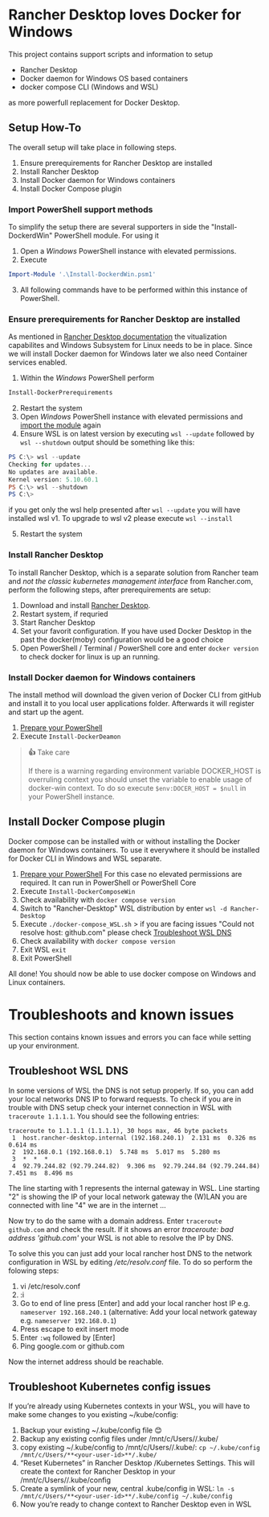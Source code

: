 # Rancher Desktop loves Docker for Windows

This project contains support scripts and information to setup

- Rancher Desktop
- Docker daemon for Windows OS based containers
- docker compose CLI (Windows and WSL)

as more powerfull replacement for Docker Desktop.

## Setup How-To

The overall setup will take place in following steps.

1. Ensure prerequirements for Rancher Desktop are installed
2. Install Rancher Desktop
3. Install Docker daemon for Windows containers
4. Install Docker Compose plugin

### Import PowerShell support methods <a id="import-module"/>

To simplify the setup there are several supporters in side the "Install-DockerdWin" PowerShell module. For using it

1. Open a _Windows_ PowerShell instance with elevated permissions.
2. Execute

```powershell
Import-Module '.\Install-DockerdWin.psm1'
```

3. All following commands have to be performed within this instance of PowerShell.

### Ensure prerequirements for Rancher Desktop are installed <a id="prerequirements"/>

As mentioned in [Rancher Desktop documentation](https://docs.rancherdesktop.io/getting-started/installation#windows) the vitualization capabilites and Windows Subsystem for Linux needs to be in place. Since we will install Docker daemon for Windows later we also need Container services enabled.

1. Within the _Windows_ PowerShell perform

```powershell
Install-DockerPrerequirements
```

2. Restart the system
3. Open _Windows_ PowerShell instance with elevated permissions and [import the module](#import-module) again
4. Ensure WSL is on latest version by executing `wsl --update` followed by `wsl --shutdown`
   output should be something like this:

```powershell
PS C:\> wsl --update
Checking for updates...
No updates are available.
Kernel version: 5.10.60.1
PS C:\> wsl --shutdown
PS C:\>
```

if you get only the wsl help presented after `wsl --update` you will have installed wsl v1. To upgrade to wsl v2 please execute `wsl --install`

5. Restart the system

### Install Rancher Desktop <a id="rancher-desktop-install" />

To install Rancher Desktop, which is a separate solution from Rancher team and _not the classic kubernetes management interface_ from Rancher.com, perform the following steps, after prerequirements are setup:

1. Download and install [Rancher Desktop](https://rancherdesktop.io/).
2. Restart system, if requried
3. Start Rancher Desktop
4. Set your favorit configuration. If you have used Docker Desktop in the past the docker(moby) configuration would be a good choice
5. Open PowerShell / Terminal / PowerShell core and enter `docker version` to check docker for linux is up an running.

### Install Docker daemon for Windows containers

The install method will download the given verion of Docker CLI from gitHub and install it to you local user applications folder. Afterwards it will register and start up the agent.

1. [Prepare your PowerShell](#import-module)
2. Execute `Install-DockerDeamon`

> **👍** Take care
>
> If there is a warning regarding environment variable DOCKER_HOST is overruling context you should unset the variable to enable usage of docker-win context. To do so execute `$env:DOCER_HOST = $null` in your PowerShell instance.

## Install Docker Compose plugin

Docker compose can be installed with or without installing the Docker daemon for Windows containers. To use it everywhere it should be installed for Docker CLI in Windows and WSL separate.

1. [Prepare your PowerShell](#import-module) For this case no elevated permissions are required. It can run in PowerShell or PowerShell Core
2. Execute `Install-DockerComposeWin`
3. Check availability with `docker compose version`
4. Switch to "Rancher-Desktop" WSL distribution by enter `wsl -d Rancher-Desktop`
5. Execute `./docker-compose_WSL.sh` > if you are facing issues "Could not resolve host: github.com" please check [Troubleshoot WSL DNS](#WSL-DNS)
6. Check availability with `docker compose version`
7. Exit WSL `exit`
8. Exit PowerShell

All done! You should now be able to use docker compose on Windows and Linux containers.

# Troubleshoots and known issues

This section contains known issues and errors you can face while setting up your environment.

## Troubleshoot WSL DNS

In some versions of WSL the DNS is not setup properly. If so, you can add your local networks DNS IP to forward requests. To check if you are in trouble with DNS setup check your internet connection in WSL with `traceroute 1.1.1.1`. You should see the following entries:

```
traceroute to 1.1.1.1 (1.1.1.1), 30 hops max, 46 byte packets
 1  host.rancher-desktop.internal (192.168.240.1)  2.131 ms  0.326 ms  0.614 ms
 2  192.168.0.1 (192.168.0.1)  5.748 ms  5.017 ms  5.280 ms
 3  *  *  *
 4  92.79.244.82 (92.79.244.82)  9.306 ms  92.79.244.84 (92.79.244.84)  7.451 ms  8.496 ms
```

The line starting with 1 represents the internal gateway in WSL. Line starting "2" is showing the IP of your local network gateway the (W)LAN you are connected with line "4" we are in the internet ...

Now try to do the same with a domain address. Enter `traceroute github.com` and check the result. If it shows an error _traceroute: bad address 'github.com'_ your WSL is not able to resolve the IP by DNS.

To solve this you can just add your local rancher host DNS to the network configuration in WSL by editing _/etc/resolv.conf_ file. To do so perform the folowing steps:

1. vi /etc/resolv.conf
2. :i
3. Go to end of line press [Enter] and add your local rancher host IP e.g. `nameserver 192.168.240.1` (alternative: Add your local network gateway e.g. `nameserver 192.168.0.1`)
4. Press escape to exit insert mode
5. Enter `:wq` followed by [Enter]
6. Ping google.com or github.com

Now the internet address should be reachable.

## Troubleshoot Kubernetes config issues

If you’re already using Kubernetes contexts in your WSL, you will have to make some changes to you existing ~/kube/config:

1. Backup your existing ~/.kube/config file 😊
2. Backup any existing config files under /mnt/c/Users/**<your user id>**/.kube/
3. copy existing ~/.kube/config to /mnt/c/Users/**<your user id>**/.kube/:
   `cp ~/.kube/config /mnt/c/Users/**<your-user-id>**/.kube/`
4. “Reset Kubernetes” in Rancher Desktop /Kubernetes Settings. This will create the context for Rancher Desktop in your /mnt/c/Users/**<your-user-id>**/.kube/config
5. Create a symlink of your new, central .kube/config in WSL:
   `ln -s /mnt/c/Users/**<your-user-id>**/.kube/config ~/.kube/config`
6. Now you’re ready to change context to Rancher Desktop even in WSL

<!-- ## Cleanup the mess

You are facing issues due to previous install tryouts or old setup stuff on your disk from other tools? Then it is time to clean up!

1. Unregister Docker Service from  -->
